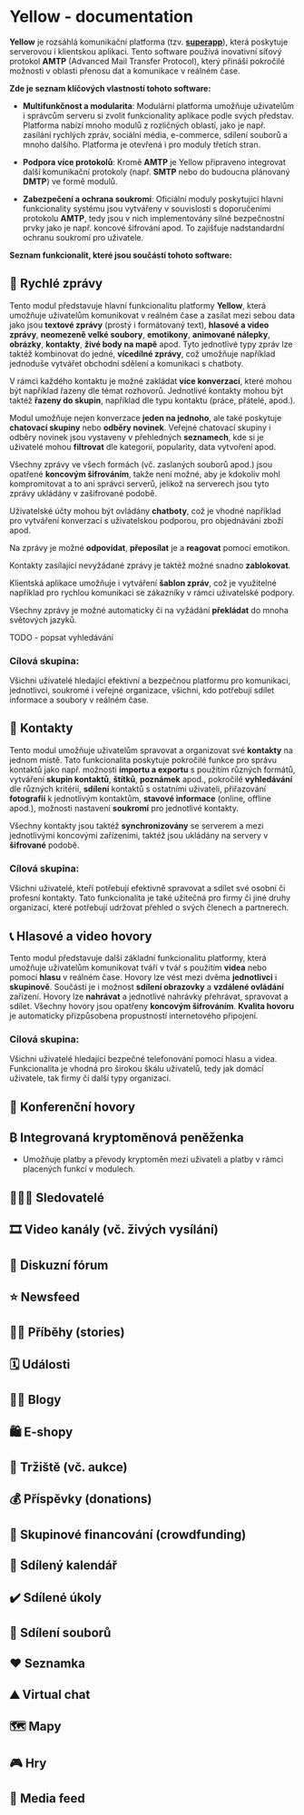 # Yellow - documentation

**Yellow** je rozsáhlá komunikační platforma (tzv. [**superapp**](https://en.wikipedia.org/wiki/Super-app)), která poskytuje serverovou i klientskou aplikaci. Tento software používá inovativní síťový protokol **AMTP** (Advanced Mail Transfer Protocol), který přináší pokročilé možnosti v oblasti přenosu dat a komunikace v reálném čase.

**Zde je seznam klíčových vlastností tohoto software:**

- **Multifunkčnost a modularita**: Modulární platforma umožňuje uživatelům i správcům serveru si zvolit funkcionality aplikace podle svých představ. Platforma nabízí mnoho modulů z rozličných oblastí, jako je např. zasílání rychlých zpráv, sociální média, e-commerce, sdílení souborů a mnoho dalšího. Platforma je otevřená i pro moduly třetích stran.

- **Podpora více protokolů**: Kromě **AMTP** je Yellow připraveno integrovat další komunikační protokoly (např. **SMTP** nebo do budoucna plánovaný **DMTP**) ve formě modulů.

- **Zabezpečení a ochrana soukromí**: Oficiální moduly poskytující hlavní funkcionality systému jsou vytvářeny v souvislosti s doporučeními protokolu **AMTP**, tedy jsou v nich implementovány silné bezpečnostní prvky jako je např. koncové šifrování apod. To zajišťuje nadstandardní ochranu soukromí pro uživatele.

**Seznam funkcionalit, které jsou součástí tohoto software:**

## 📧 Rychlé zprávy

Tento modul představuje hlavní funkcionalitu platformy **Yellow**, která umožňuje uživatelům komunikovat v reálném čase a zasílat mezi sebou data jako jsou **textové zprávy** (prostý i formátovaný text), **hlasové a video zprávy**, **neomezeně velké soubory**, **emotikony**, **animované nálepky**, **obrázky**, **kontakty**, **živé body na mapě** apod. Tyto jednotlivé typy zpráv lze taktéž kombinovat do jedné, **vícedílné zprávy**, což umožňuje například jednoduše vytvářet obchodní sdělení a komunikaci s chatboty.

V rámci každého kontaktu je možné zakládat **více konverzací**, které mohou být například řazeny dle témat rozhovorů. Jednotlivé kontakty mohou být taktéž **řazeny do skupin**, například dle typu kontaktu (práce, přátelé, apod.).

Modul umožňuje nejen konverzace **jeden na jednoho**, ale také poskytuje **chatovací skupiny** nebo **odběry novinek**. Veřejné chatovací skupiny i odběry novinek jsou vystaveny v přehledných **seznamech**, kde si je uživatelé mohou **filtrovat** dle kategorií, popularity, data vytvoření apod.

Všechny zprávy ve všech formách (vč. zaslaných souborů apod.) jsou opatřené **koncovým šifrováním**, takže není možné, aby je kdokoliv mohl kompromitovat a to ani správci serverů, jelikož na serverech jsou tyto zprávy ukládány v zašifrované podobě.

Uživatelské účty mohou být ovládány **chatboty**, což je vhodné například pro vytváření konverzací s uživatelskou podporou, pro objednávání zboží apod.

Na zprávy je možné **odpovídat**, **přeposílat** je a **reagovat** pomocí emotikon.

Kontakty zasílající nevyžádané zprávy je taktéž možné snadno **zablokovat**.

Klientská aplikace umožňuje i vytváření **šablon zpráv**, což je využitelné například pro rychlou komunikaci se zákazníky v rámci uživatelské podpory.

Všechny zprávy je možné automaticky či na vyžádání **překládat** do mnoha světových jazyků.

TODO - popsat vyhledávání

### Cílová skupina:

Všichni uživatelé hledající efektivní a bezpečnou platformu pro komunikaci, jednotlivci, soukromé i veřejné organizace, všichni, kdo potřebují sdílet informace a soubory v reálném čase.

## 🧾 Kontakty

Tento modul umožňuje uživatelům spravovat a organizovat své **kontakty** na jednom místě. Tato funkcionalita poskytuje pokročilé funkce pro správu kontaktů jako např. možnosti **importu a exportu** s použitím různých formátů, vytváření **skupin kontaktů**, **štítků**, **poznámek** apod., pokročilé **vyhledávání** dle různých kritérií, **sdílení** kontaktů s ostatními uživateli, přiřazování **fotografií** k jednotlivým kontaktům, **stavové informace** (online, offline apod.), možnosti nastavení **soukromí** pro jednotlivé kontakty.

Všechny kontakty jsou taktéž **synchronizovány** se serverem a mezi jednotlivými koncovými zařízeními, taktéž jsou ukládány na servery v **šifrované** podobě.

### Cílová skupina:

Všichni uživatelé, kteří potřebují efektivně spravovat a sdílet své osobní či profesní kontakty. Tato funkcionalita je také užitečná pro firmy či jiné druhy organizací, které potřebují udržovat přehled o svých členech a partnerech.

## 📞 Hlasové a video hovory

Tento modul představuje další základní funkcionalitu platformy, která umožňuje uživatelům komunikovat tváří v tvář s použitím **videa** nebo pomocí **hlasu** v reálném čase. Hovory lze vést mezi dvěma **jednotlivci** i **skupinově**. Součástí je i možnost **sdílení obrazovky** a **vzdálené ovládání** zařízení. Hovory lze **nahrávat** a jednotlivé nahrávky přehrávat, spravovat a sdílet. Všechny hovory jsou opatřeny **koncovým šifrováním**. **Kvalita hovoru** je automaticky přizpůsobena propustností internetového připojení.

### Cílová skupina:

Všichni uživatelé hledající bezpečné telefonování pomocí hlasu a videa. Funkcionalita je vhodná pro širokou škálu uživatelů, tedy jak domácí uživatele, tak firmy či další typy organizací.

## 📱 Konferenční hovory



## ₿ Integrovaná kryptoměnová peněženka

- Umožňuje platby a převody kryptoměn mezi uživateli a platby v rámci placených funkcí v modulech.

## 🧑‍🤝‍🧑 Sledovatelé



## 🎞️ Video kanály (vč. živých vysílání)



## 💬 Diskuzní fórum



## ⭐ Newsfeed



## 🤳🏻 Příběhy (stories)



## 🗓️ Události



## ✍🏻 Blogy



## 🛍️ E-shopy



## 🏪 Tržiště (vč. aukce)



## 💰 Příspěvky (donations)



## 🤑 Skupinové financování (crowdfunding)



## 📅 Sdílený kalendář



## ✔️ Sdílené úkoly



## 📂 Sdílení souborů



## ❤️ Seznamka



## ⛰️ Virtual chat



## 🗺️ Mapy



## 🎮 Hry



## 📰 Media feed




